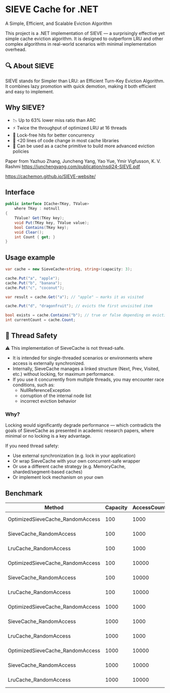# SIEVE Cache for .NET
A Simple, Efficient, and Scalable Eviction Algorithm

This project is a .NET implementation of SIEVE — a surprisingly effective yet simple cache eviction algorithm. It is designed to outperform LRU and other complex algorithms in real-world scenarios with minimal implementation overhead.

## 🔍 About SIEVE

SIEVE stands for Simpler than LRU: an Efficient Turn-Key Eviction Algorithm. It combines lazy promotion with quick demotion, making it both efficient and easy to implement.

## Why SIEVE?

- 📉 Up to 63% lower miss ratio than ARC
- ⚡ Twice the throughput of optimized LRU at 16 threads
- 🔁 Lock-free hits for better concurrency
- 🧼 <20 lines of code change in most cache libraries
- 🔧 Can be used as a cache primitive to build more advanced eviction policies

Paper from Yazhuo Zhang, Juncheng Yang, Yao Yue, Ymir Vigfusson, K. V. Rashmi https://junchengyang.com/publication/nsdi24-SIEVE.pdf

https://cachemon.github.io/SIEVE-website/

## Interface

```csharp
public interface ICache<TKey, TValue>
    where TKey : notnull
{
    TValue? Get(TKey key);
    void Put(TKey key, TValue value);
    bool Contains(TKey key);
    void Clear();
    int Count { get; }
}
```

## Usage example

```csharp
var cache = new SieveCache<string, string>(capacity: 3);

cache.Put("a", "apple");
cache.Put("b", "banana");
cache.Put("c", "coconut");

var result = cache.Get("a"); // "apple" – marks it as visited

cache.Put("d", "dragonfruit"); // evicts the first unvisited item

bool exists = cache.Contains("b"); // true or false depending on eviction
int currentCount = cache.Count;
```

## 🛑 Thread Safety
⚠️ This implementation of SieveCache is not thread-safe.

- It is intended for single-threaded scenarios or environments where access is externally synchronized.
- Internally, SieveCache manages a linked structure (Next, Prev, Visited, etc.) without locking, for maximum performance.
- If you use it concurrently from multiple threads, you may encounter race conditions, such as:
  - NullReferenceException
  - corruption of the internal node list
  - incorrect eviction behavior

### Why?
Locking would significantly degrade performance — which contradicts the goals of SieveCache as presented in academic research papers, where minimal or no locking is a key advantage.

If you need thread safety:
- Use external synchronization (e.g. lock in your application)
- Or wrap SieveCache with your own concurrent-safe wrapper
- Or use a different cache strategy (e.g. MemoryCache, sharded/segment-based caches)
- Or implement lock mechanism on your own

## Benchmark

| Method                           | Capacity | AccessCount | Mean      | Error     | StdDev   | Rank | Gen0    | Gen1    | Gen2   | Allocated |
|--------------------------------- |--------- |------------ |----------:|----------:|---------:|-----:|--------:|--------:|-------:|----------:|
| OptimizedSieveCache_RandomAccess | 100      | 1000        |  37.94 us |  1.509 us | 0.234 us |    1 |  1.0376 |  0.9766 | 0.9155 |   6.44 KB |
| SieveCache_RandomAccess          | 100      | 1000        |  36.69 us |  2.485 us | 0.645 us |    1 |  2.2583 |  0.0610 |      - |  14.16 KB |
| LruCache_RandomAccess            | 100      | 1000        |  46.95 us |  3.923 us | 1.019 us |    1 |  3.4180 |  0.1221 |      - |  21.19 KB |
| OptimizedSieveCache_RandomAccess | 100      | 10000       | 383.27 us | 13.831 us | 3.592 us |    2 |  0.9766 |  0.4883 |      - |   6.27 KB |
| SieveCache_RandomAccess          | 100      | 10000       | 392.33 us |  8.601 us | 1.331 us |    2 | 13.1836 |  0.4883 |      - |   81.8 KB |
| LruCache_RandomAccess            | 100      | 10000       | 479.38 us | 21.386 us | 5.554 us |    2 | 16.1133 |  0.4883 |      - | 101.41 KB |
| OptimizedSieveCache_RandomAccess | 1000     | 1000        |  43.33 us |  1.218 us | 0.316 us |    1 |  5.5542 |  5.4932 | 0.0610 |  34.32 KB |
| SieveCache_RandomAccess          | 1000     | 1000        |  36.42 us |  3.951 us | 1.026 us |    1 |  8.4229 |  1.3428 |      - |  52.11 KB |
| LruCache_RandomAccess            | 1000     | 1000        |  52.71 us |  1.616 us | 0.250 us |    1 |  7.0801 |  0.8545 |      - |  43.63 KB |
| OptimizedSieveCache_RandomAccess | 1000     | 10000       | 419.91 us | 18.669 us | 4.848 us |    2 |  5.3711 |  4.8828 |      - |  34.34 KB |
| SieveCache_RandomAccess          | 1000     | 10000       | 422.31 us |  9.058 us | 2.352 us |    2 | 19.5313 |  4.8828 |      - | 120.25 KB |
| LruCache_RandomAccess            | 1000     | 10000       | 515.71 us | 18.739 us | 4.866 us |    2 | 30.2734 | 10.7422 |      - | 190.52 KB |
